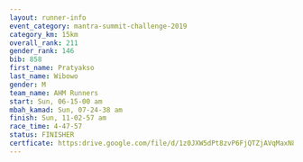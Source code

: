 ```yaml
---
layout: runner-info 
event_category: mantra-summit-challenge-2019 
category_km: 15km 
overall_rank: 211
gender_rank: 146
bib: 858
first_name: Pratyakso
last_name: Wibowo
gender: M
team_name: AHM Runners
start: Sun, 06-15-00 am
mbah_kamad: Sun, 07-24-38 am
finish: Sun, 11-02-57 am
race_time: 4-47-57
status: FINISHER
certficate: https:drive.google.com/file/d/1z0JXW5dPt8zvP6FjQTZjAVqMaxN88dUX/view?usp=sharing
---
```

